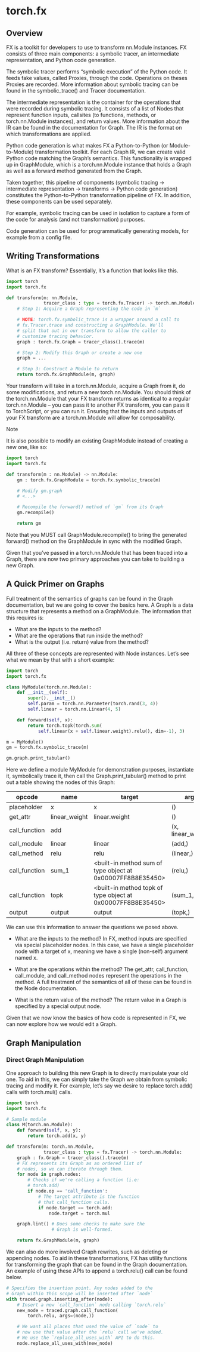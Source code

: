 # torch.fx

## Overview

FX is a toolkit for developers to use to transform nn.Module instances. FX consists of three main components: a symbolic tracer, an intermediate representation, and Python code generation. 

The symbolic tracer performs “symbolic execution” of the Python code. It feeds fake values, called Proxies, through the code. Operations on theses Proxies are recorded. More information about symbolic tracing can be found in the symbolic_trace() and Tracer documentation.

The intermediate representation is the container for the operations that were recorded during symbolic tracing. It consists of a list of Nodes that represent function inputs, callsites (to functions, methods, or torch.nn.Module instances), and return values. More information about the IR can be found in the documentation for Graph. The IR is the format on which transformations are applied.

Python code generation is what makes FX a Python-to-Python (or Module-to-Module) transformation toolkit. For each Graph IR, we can create valid Python code matching the Graph’s semantics. This functionality is wrapped up in GraphModule, which is a torch.nn.Module instance that holds a Graph as well as a forward method generated from the Graph.

Taken together, this pipeline of components (symbolic tracing -> intermediate representation -> transforms -> Python code generation) constitutes the Python-to-Python transformation pipeline of FX. In addition, these components can be used separately. 

For example, symbolic tracing can be used in isolation to capture a form of the code for analysis (and not transformation) purposes. 

Code generation can be used for programmatically generating models, for example from a config file. 


## Writing Transformations

What is an FX transform? Essentially, it’s a function that looks like this.

```python
import torch
import torch.fx

def transform(m: nn.Module,
              tracer_class : type = torch.fx.Tracer) -> torch.nn.Module:
    # Step 1: Acquire a Graph representing the code in `m`

    # NOTE: torch.fx.symbolic_trace is a wrapper around a call to
    # fx.Tracer.trace and constructing a GraphModule. We'll
    # split that out in our transform to allow the caller to
    # customize tracing behavior.
    graph : torch.fx.Graph = tracer_class().trace(m)

    # Step 2: Modify this Graph or create a new one
    graph = ...

    # Step 3: Construct a Module to return
    return torch.fx.GraphModule(m, graph)
```

Your transform will take in a torch.nn.Module, acquire a Graph from it, do some modifications, and return a new torch.nn.Module. You should think of the torch.nn.Module that your FX transform returns as identical to a regular torch.nn.Module – you can pass it to another FX transform, you can pass it to TorchScript, or you can run it. Ensuring that the inputs and outputs of your FX transform are a torch.nn.Module will allow for composability.

Note

It is also possible to modify an existing GraphModule instead of creating a new one, like so:

```python
import torch
import torch.fx

def transform(m : nn.Module) -> nn.Module:
    gm : torch.fx.GraphModule = torch.fx.symbolic_trace(m)

    # Modify gm.graph
    # <...>

    # Recompile the forward() method of `gm` from its Graph
    gm.recompile()

    return gm
```

Note that you MUST call GraphModule.recompile() to bring the generated forward() method on the GraphModule in sync with the modified Graph.

Given that you’ve passed in a torch.nn.Module that has been traced into a Graph, there are now two primary approaches you can take to building a new Graph.

## A Quick Primer on Graphs

Full treatment of the semantics of graphs can be found in the Graph documentation, but we are going to cover the basics here. A Graph is a data structure that represents a method on a GraphModule. The information that this requires is:

 - What are the inputs to the method?
 - What are the operations that run inside the method?
 - What is the output (i.e. return) value from the method?

All three of these concepts are represented with Node instances. Let’s see what we mean by that with a short example:

```python
import torch
import torch.fx

class MyModule(torch.nn.Module):
    def __init__(self):
        super().__init__()
        self.param = torch.nn.Parameter(torch.rand(3, 4))
        self.linear = torch.nn.Linear(4, 5)

    def forward(self, x):
        return torch.topk(torch.sum(
            self.linear(x + self.linear.weight).relu(), dim=-1), 3)

m = MyModule()
gm = torch.fx.symbolic_trace(m)

gm.graph.print_tabular()
```

Here we define a module MyModule for demonstration purposes, instantiate it, symbolically trace it, then call the Graph.print_tabular() method to print out a table showing the nodes of this Graph:

opcode        | name          | target                                                      | args               | kwargs      |
------------- | ------------- | ----------------------------------------------------------- | ------------------ | ----------- |
placeholder   | x             | x                                                           | ()                 | {}          |
get_attr      | linear_weight | linear.weight                                               | ()                 | {}          |
call_function | add           | <built-in function add>                                     | (x, linear_weight) | {}          |
call_module   | linear        | linear                                                      | (add,)             | {}          |
call_method   | relu          | relu                                                        | (linear,)          | {}          |
call_function | sum_1         | <built-in method sum of type object at 0x00007FF8B8E35450>  | (relu,)            | {'dim': -1} |
call_function | topk          | <built-in method topk of type object at 0x00007FF8B8E35450> | (sum_1, 3)         | {}          |
output        | output        | output                                                      | (topk,)            | {}          |

We can use this information to answer the questions we posed above.

 - What are the inputs to the method? In FX, method inputs are specified via special placeholder nodes. In this case, we have a single placeholder node with a target of x, meaning we have a single (non-self) argument named x.

 - What are the operations within the method? The get_attr, call_function, call_module, and call_method nodes represent the operations in the method. A full treatment of the semantics of all of these can be found in the Node documentation.

 - What is the return value of the method? The return value in a Graph is specified by a special output node.

Given that we now know the basics of how code is represented in FX, we can now explore how we would edit a Graph.

## Graph Manipulation

### Direct Graph Manipulation

One approach to building this new Graph is to directly manipulate your old one. To aid in this, we can simply take the Graph we obtain from symbolic tracing and modify it. For example, let’s say we desire to replace torch.add() calls with torch.mul() calls.

```python
import torch
import torch.fx

# Sample module
class M(torch.nn.Module):
    def forward(self, x, y):
        return torch.add(x, y)

def transform(m: torch.nn.Module,
              tracer_class : type = fx.Tracer) -> torch.nn.Module:
    graph : fx.Graph = tracer_class().trace(m)
    # FX represents its Graph as an ordered list of
    # nodes, so we can iterate through them.
    for node in graph.nodes:
        # Checks if we're calling a function (i.e:
        # torch.add)
        if node.op == 'call_function':
            # The target attribute is the function
            # that call_function calls.
            if node.target == torch.add:
                node.target = torch.mul

    graph.lint() # Does some checks to make sure the
                 # Graph is well-formed.

    return fx.GraphModule(m, graph)
```

We can also do more involved Graph rewrites, such as deleting or appending nodes. To aid in these transformations, FX has utility functions for transforming the graph that can be found in the Graph documentation. An example of using these APIs to append a torch.relu() call can be found below.

```python
# Specifies the insertion point. Any nodes added to the
# Graph within this scope will be inserted after `node`
with traced.graph.inserting_after(node):
    # Insert a new `call_function` node calling `torch.relu`
    new_node = traced.graph.call_function(
        torch.relu, args=(node,))

    # We want all places that used the value of `node` to
    # now use that value after the `relu` call we've added.
    # We use the `replace_all_uses_with` API to do this.
    node.replace_all_uses_with(new_node)
```